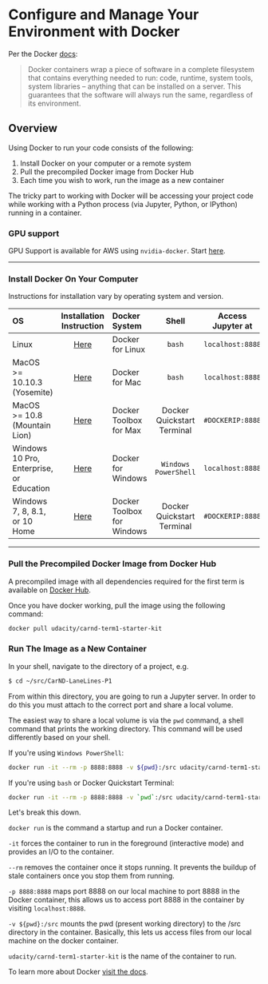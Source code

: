# Configure and Manage Your Environment with Docker

Per the Docker [docs](https://www.docker.com/what-docker):

> Docker containers wrap a piece of software in a complete filesystem that contains everything needed to run: code, runtime, system tools, system libraries – anything that can be installed on a server. This guarantees that the software will always run the same, regardless of its environment.

## Overview

Using Docker to run your code consists of the following:

1. Install Docker on your computer or a remote system
2. Pull the precompiled Docker image from Docker Hub
3. Each time you wish to work, run the image as a new container

The tricky part to working with Docker will be accessing your project code while working with a Python process (via Jupyter, Python, or IPython) running in a container. 

### GPU support

GPU Support is available for AWS using `nvidia-docker`. Start [here](docker_for_aws.md). 

---


### Install Docker On Your Computer

Instructions for installation vary by operating system and version.



| OS                                       | Installation<br>Instruction               | Docker System               | Shell                      | Access Jupyter at |
|:-----------------------------------------|:-----------------------------------------:|:----------------------------|:--------------------------:|:-----------------:|
| Linux                                    | [Here](docker_for_linux.md)           | Docker for Linux            | `bash`                     | `localhost:8888`  |
| MacOS <br>>= 10.10.3 (Yosemite)              | [Here](docker_for_mac.md)             | Docker for Mac              | `bash`                     | `localhost:8888`  |
| MacOS <br>>= 10.8 (Mountain Lion)            | [Here](docker_toolbox_for_mac.md)     | Docker Toolbox for Max      | Docker Quickstart Terminal | `#DOCKERIP:8888`  |
| Windows <br>10 Pro, Enterprise, or Education | [Here](docker_for_windows.md)         | Docker for Windows          | `Windows PowerShell`       | `localhost:8888`  |
| Windows <br>7, 8, 8.1, or 10 Home            | [Here](docker_toolbox_for_windows.md) | Docker Toolbox for Windows  | Docker Quickstart Terminal | `#DOCKERIP:8888`  |

---

### Pull the Precompiled Docker Image from Docker Hub

A precompiled image with all dependencies required for the first 
term is available on [Docker Hub][carnd_docker_hub].

Once you have docker working, pull the image using the following command:

```sh
docker pull udacity/carnd-term1-starter-kit
```

### Run The Image as a New Container

In your shell, navigate to the directory of a project, e.g.

```bash
$ cd ~/src/CarND-LaneLines-P1
```

From within this directory, you are going to run a Jupyter server. In order
to do this you must attach to the correct port and share a local volume.

The easiest way to share a local volume is via the `pwd` command, a shell
command that prints the working directory. This command will be used
differently based on your shell.

If you're using `Windows PowerShell`:

```sh
docker run -it --rm -p 8888:8888 -v ${pwd}:/src udacity/carnd-term1-starter-kit
```

If you're using `bash` or Docker Quickstart Terminal:

```sh
docker run -it --rm -p 8888:8888 -v `pwd`:/src udacity/carnd-term1-starter-kit
```

Let's break this down.

`docker run` is the command a startup and run a Docker container.

`-it` forces the container to run in the foreground (interactive mode) and
provides an I/O to the container.

`--rm` removes the container once it stops running.
It prevents the buildup of stale containers once you stop them from running.

`-p 8888:8888` maps port 8888 on our local machine to port 8888 in the Docker
container, this allows us to access port 8888 in the container
by visiting `localhost:8888`.

`-v ${pwd}:/src` mounts the pwd (present working directory) to the /src
directory in the container. Basically, this lets us access files
from our local machine on the docker container.

`udacity/carnd-term1-starter-kit` is the name of the container to run.

To learn more about Docker [visit the docs](https://docs.docker.com/engine/userguide/intro/).

[carnd_docker_hub]: https://hub.docker.com/r/udacity/carnd-term1-starter-kit/

